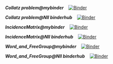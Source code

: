 
***Collatz problem@mybinder*** &nbsp;&nbsp;  [![Binder](https://mybinder.org/badge_logo.svg)](https://mybinder.org/v2/gh/jxta/yamryo_notebooks/HEAD?filepath=Lecture%2FCollatz%20problem.ipynb)

***Collatz problem@NII binderhub*** &nbsp;&nbsp; [![Binder](https://binder.cs.rcos.nii.ac.jp/badge_logo.svg)](https://binder.cs.rcos.nii.ac.jp/v2/gh/jxta/yamryo_notebooks/master?filepath=Lecture%2FCollatz%20problem.ipynb)

***IncidenceMatrix@mybinder*** &nbsp;&nbsp; [![Binder](https://mybinder.org/badge_logo.svg)](https://mybinder.org/v2/gh/jxta/yamryo_notebooks/HEAD?filepath=Research%2FComponents_of_quasiCord%2FIncidenceMatrix.ipynb)

***IncidenceMatrix@NII binderhub*** &nbsp;&nbsp; [![Binder](https://binder.cs.rcos.nii.ac.jp/badge_logo.svg)](https://binder.cs.rcos.nii.ac.jp/v2/gh/jxta/yamryo_notebooks/master?filepath=Research%2FComponents_of_quasiCord%2FIncidenceMatrix.ipynb)

***Word_and_FreeGroup@mybinder*** &nbsp;&nbsp; [![Binder](https://mybinder.org/badge_logo.svg)](https://mybinder.org/v2/gh/jxta/yamryo_notebooks/HEAD?filepath=Research%2FWord_and_FreeGroup.ipynb)

***Word_and_FreeGroup@NII binderhub*** &nbsp;&nbsp; [![Binder](https://binder.cs.rcos.nii.ac.jp/badge_logo.svg)](https://binder.cs.rcos.nii.ac.jp/v2/gh/jxta/yamryo_notebooks/master?filepath=Research%2FWord_and_FreeGroup.ipynb)
